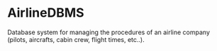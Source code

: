 # AirlineDBMS
Database system for managing the procedures of an airline company (pilots, aircrafts, cabin crew, flight times, etc..).
